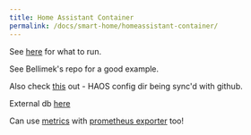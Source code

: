 ```yaml
---
title: Home Assistant Container
permalink: /docs/smart-home/homeassistant-container/
---
```


See [here](https://github.com/home-assistant/core/pkgs/container/home-assistant) for what to run. 

See Bellimek's repo for a good example.

Also check [this](https://github.com/bjw-s/hass-config) out - HAOS config dir being sync'd with github.

External db [here](https://www.home-assistant.io/integrations/recorder/)

Can use [metrics](https://github.com/VictoriaMetrics-Community/homeassistant-addon-victoriametrics) with [prometheus exporter](https://www.home-assistant.io/integrations/prometheus/) too!